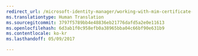 ```yaml
---
redirect_url: /microsoft-identity-manager/working-with-mim-certificate-manager
ms.translationtype: Human Translation
ms.sourcegitcommit: 3797f5789bb4e48836eb21776dafd5a2e0e11613
ms.openlocfilehash: 6d3ab1f0c958efb0a38965bba04c66bf90e631b9
ms.contentlocale: ko-kr
ms.lasthandoff: 05/09/2017

---
```


